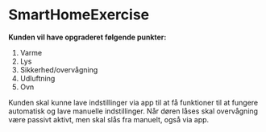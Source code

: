 # SmartHomeExercise
 __Kunden vil have opgraderet følgende punkter:__
 
 1. Varme 
 2. Lys 
 3. Sikkerhed/overvågning 
 4. Udluftning 
 5. Ovn
 
 Kunden skal kunne lave indstillinger via app til at få funktioner til at fungere automatisk og lave manuelle indstillinger. 
 Når døren låses skal overvågning være passivt aktivt, men skal slås fra manuelt, også via app.
